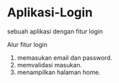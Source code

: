 # Aplikasi-Login
sebuah aplikasi dengan fitur login

Alur fitur login
1. memasukan email dan password.
2. memvalidasi masukan.
3. menampilkan halaman home.
